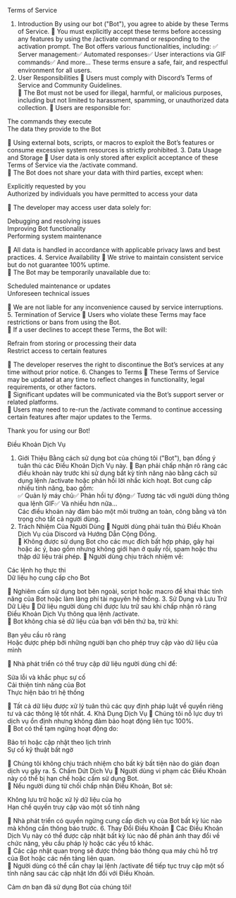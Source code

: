 Terms of Service
1. Introduction
By using our bot ("Bot"), you agree to abide by these Terms of Service.
📌 You must explicitly accept these terms before accessing any features by using the /activate command or responding to the activation prompt.
The Bot offers various functionalities, including:
✅ Server management✅ Automated responses✅ User interactions via GIF commands✅ And more...
These terms ensure a safe, fair, and respectful environment for all users.
2. User Responsibilities
🔹 Users must comply with Discord’s Terms of Service and Community Guidelines.  
🔹 The Bot must not be used for illegal, harmful, or malicious purposes, including but not limited to harassment, spamming, or unauthorized data collection.
🔹 Users are responsible for:  

The commands they execute  
The data they provide to the Bot

🔹 Using external bots, scripts, or macros to exploit the Bot’s features or consume excessive system resources is strictly prohibited.
3. Data Usage and Storage
🔹 User data is only stored after explicit acceptance of these Terms of Service via the /activate command.  
🔹 The Bot does not share your data with third parties, except when:  

Explicitly requested by you  
Authorized by individuals you have permitted to access your data

🔹 The developer may access user data solely for:  

Debugging and resolving issues  
Improving Bot functionality  
Performing system maintenance

🔹 All data is handled in accordance with applicable privacy laws and best practices.
4. Service Availability
🔹 We strive to maintain consistent service but do not guarantee 100% uptime.  
🔹 The Bot may be temporarily unavailable due to:  

Scheduled maintenance or updates  
Unforeseen technical issues

🔹 We are not liable for any inconvenience caused by service interruptions.
5. Termination of Service
🔹 Users who violate these Terms may face restrictions or bans from using the Bot.  
🔹 If a user declines to accept these Terms, the Bot will:  

Refrain from storing or processing their data  
Restrict access to certain features

🔹 The developer reserves the right to discontinue the Bot’s services at any time without prior notice.
6. Changes to Terms
🔹 These Terms of Service may be updated at any time to reflect changes in functionality, legal requirements, or other factors.  
🔹 Significant updates will be communicated via the Bot’s support server or related platforms.  
🔹 Users may need to re-run the /activate command to continue accessing certain features after major updates to the Terms.

Thank you for using our Bot!

Điều Khoản Dịch Vụ
1. Giới Thiệu
Bằng cách sử dụng bot của chúng tôi ("Bot"), bạn đồng ý tuân thủ các Điều Khoản Dịch Vụ này.
📌 Bạn phải chấp nhận rõ ràng các điều khoản này trước khi sử dụng bất kỳ tính năng nào bằng cách sử dụng lệnh /activate hoặc phản hồi lời nhắc kích hoạt.
Bot cung cấp nhiều tính năng, bao gồm:  
✅ Quản lý máy chủ✅ Phản hồi tự động✅ Tương tác với người dùng thông qua lệnh GIF✅ Và nhiều hơn nữa...  
Các điều khoản này đảm bảo một môi trường an toàn, công bằng và tôn trọng cho tất cả người dùng.
2. Trách Nhiệm Của Người Dùng
🔹 Người dùng phải tuân thủ Điều Khoản Dịch Vụ của Discord và Hướng Dẫn Cộng Đồng.  
🔹 Không được sử dụng Bot cho các mục đích bất hợp pháp, gây hại hoặc ác ý, bao gồm nhưng không giới hạn ở quấy rối, spam hoặc thu thập dữ liệu trái phép.
🔹 Người dùng chịu trách nhiệm về:  

Các lệnh họ thực thi  
Dữ liệu họ cung cấp cho Bot

🔹 Nghiêm cấm sử dụng bot bên ngoài, script hoặc macro để khai thác tính năng của Bot hoặc làm lãng phí tài nguyên hệ thống.
3. Sử Dụng và Lưu Trữ Dữ Liệu
🔹 Dữ liệu người dùng chỉ được lưu trữ sau khi chấp nhận rõ ràng Điều Khoản Dịch Vụ thông qua lệnh /activate.  
🔹 Bot không chia sẻ dữ liệu của bạn với bên thứ ba, trừ khi:  

Bạn yêu cầu rõ ràng  
Hoặc được phép bởi những người bạn cho phép truy cập vào dữ liệu của mình

🔹 Nhà phát triển có thể truy cập dữ liệu người dùng chỉ để:  

Sửa lỗi và khắc phục sự cố  
Cải thiện tính năng của Bot  
Thực hiện bảo trì hệ thống

🔹 Tất cả dữ liệu được xử lý tuân thủ các quy định pháp luật về quyền riêng tư và các thông lệ tốt nhất.
4. Khả Dụng Dịch Vụ
🔹 Chúng tôi nỗ lực duy trì dịch vụ ổn định nhưng không đảm bảo hoạt động liên tục 100%.  
🔹 Bot có thể tạm ngừng hoạt động do:  

Bảo trì hoặc cập nhật theo lịch trình  
Sự cố kỹ thuật bất ngờ

🔹 Chúng tôi không chịu trách nhiệm cho bất kỳ bất tiện nào do gián đoạn dịch vụ gây ra.
5. Chấm Dứt Dịch Vụ
🔹 Người dùng vi phạm các Điều Khoản này có thể bị hạn chế hoặc cấm sử dụng Bot.  
🔹 Nếu người dùng từ chối chấp nhận Điều Khoản, Bot sẽ:  

Không lưu trữ hoặc xử lý dữ liệu của họ  
Hạn chế quyền truy cập vào một số tính năng

🔹 Nhà phát triển có quyền ngừng cung cấp dịch vụ của Bot bất kỳ lúc nào mà không cần thông báo trước.
6. Thay Đổi Điều Khoản
🔹 Các Điều Khoản Dịch Vụ này có thể được cập nhật bất kỳ lúc nào để phản ánh thay đổi về chức năng, yêu cầu pháp lý hoặc các yếu tố khác.  
🔹 Các cập nhật quan trọng sẽ được thông báo thông qua máy chủ hỗ trợ của Bot hoặc các nền tảng liên quan.  
🔹 Người dùng có thể cần chạy lại lệnh /activate để tiếp tục truy cập một số tính năng sau các cập nhật lớn đối với Điều Khoản.

Cảm ơn bạn đã sử dụng Bot của chúng tôi!
